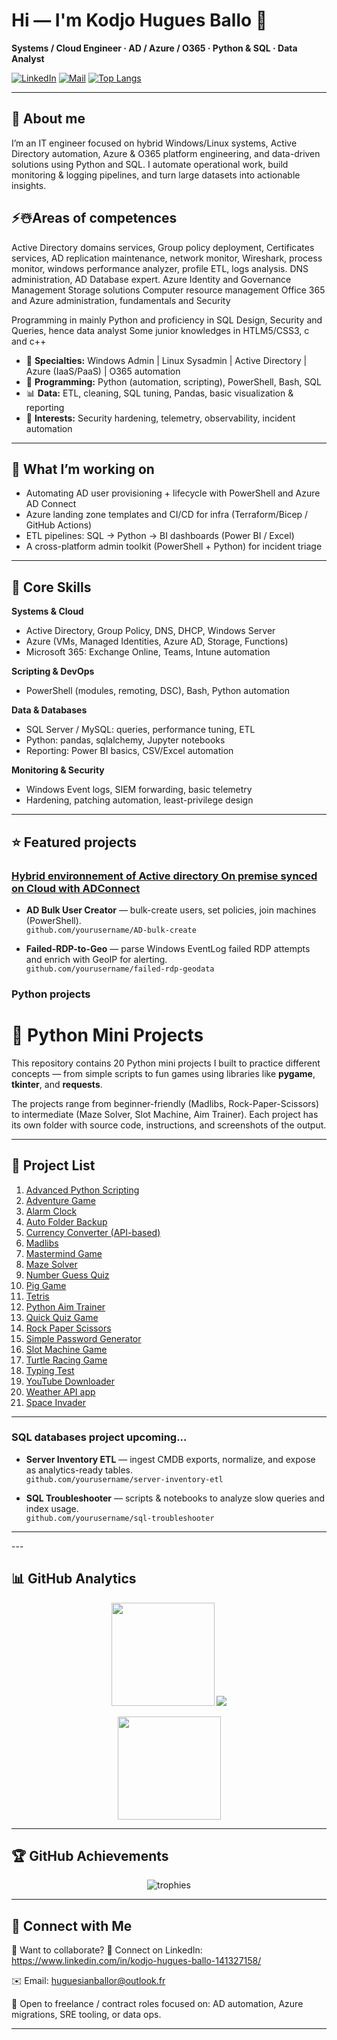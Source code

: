 # Hi — I'm **Kodjo Hugues Ballo** 👋  
**Systems / Cloud Engineer · AD / Azure / O365 · Python & SQL · Data Analyst**


[![LinkedIn](https://img.shields.io/badge/LinkedIn-connect-blue?logo=linkedin&style=flat-square)](https://www.linkedin.com/in/kodjo-hugues-ballo-141327158/)
[![Mail](https://img.shields.io/badge/email-huguesianballor@outlook.fr-important?style=flat-square)](mailto:huguesianballor@outlook.fr)
[![Top Langs](https://img.shields.io/github/languages/top/kodjoballo?style=flat-square)](https://github.com/kodjoballo)

---

## 🚀 About me
I’m an IT engineer focused on hybrid Windows/Linux systems, Active Directory automation, Azure & O365 platform engineering, and data-driven solutions using Python and SQL. I automate operational work, build monitoring & logging pipelines, and turn large datasets into actionable insights.

## ⚡☃️Areas of competences
Active Directory domains services, Group policy deployment, Certificates services, AD replication maintenance, network monitor, Wireshark, process monitor, windows performance analyzer, profile ETL, logs analysis. DNS administration, AD Database expert.
Azure Identity and Governance Management
Storage solutions Computer resource management
Office 365 and Azure administration, fundamentals and Security

Programming in mainly Python and proficiency in SQL Design, Security and Queries, hence data analyst
Some junior knowledges in HTLM5/CSS3, c and c++ 


- 🔧 **Specialties:** Windows Admin | Linux Sysadmin | Active Directory | Azure (IaaS/PaaS) | O365 automation  
- 🐍 **Programming:** Python (automation, scripting), PowerShell, Bash, SQL  
- 📊 **Data:** ETL, cleaning, SQL tuning, Pandas, basic visualization & reporting  
- 🔐 **Interests:** Security hardening, telemetry, observability, incident automation

---

## 🔭 What I’m working on
- Automating AD user provisioning + lifecycle with PowerShell and Azure AD Connect  
- Azure landing zone templates and CI/CD for infra (Terraform/Bicep / GitHub Actions)  
- ETL pipelines: SQL -> Python -> BI dashboards (Power BI / Excel)  
- A cross-platform admin toolkit (PowerShell + Python) for incident triage

---

## 🧰 Core Skills

**Systems & Cloud**
- Active Directory, Group Policy, DNS, DHCP, Windows Server
- Azure (VMs, Managed Identities, Azure AD, Storage, Functions)
- Microsoft 365: Exchange Online, Teams, Intune automation

**Scripting & DevOps**
- PowerShell (modules, remoting, DSC), Bash, Python automation
<!-- - Infrastructure-as-Code: Terraform / Bicep
- CI/CD: GitHub Actions, Azure DevOps -->

**Data & Databases**
- SQL Server / MySQL: queries, performance tuning, ETL
- Python: pandas, sqlalchemy, Jupyter notebooks
- Reporting: Power BI basics, CSV/Excel automation

**Monitoring & Security**
- Windows Event logs, SIEM forwarding, basic telemetry
- Hardening, patching automation, least-privilege design

---

## ⭐ Featured projects

### [Hybrid environnement of Active directory On premise synced on Cloud with ADConnect](https://github.com/kodjoballo/ActiveDirectory_HybridEnv/blob/main/README.md)
- **AD Bulk User Creator** — bulk-create users, set policies, join machines (PowerShell).  
  `github.com/yourusername/AD-bulk-create`  

- **Failed-RDP-to-Geo** — parse Windows EventLog failed RDP attempts and enrich with GeoIP for alerting.  
  `github.com/yourusername/failed-rdp-geodata`

### Python projects
# 🐍 Python Mini Projects

This repository contains 20 Python mini projects I built to practice different concepts — from simple scripts to fun games using libraries like **pygame**, **tkinter**, and **requests**.

The projects range from beginner-friendly (Madlibs, Rock-Paper-Scissors) to intermediate (Maze Solver, Slot Machine, Aim Trainer). Each project has its own folder with source code, instructions, and screenshots of the output.

---

## 📂 Project List

1. [Advanced Python Scripting](https://github.com/kodjoballo/Advanced_Python_Scripting/blob/main/aps_readme.md)
2. [Adventure Game](https://github.com/kodjoballo/Adventure_game/blob/main/README.md)
3. [Alarm Clock](https://github.com/kodjoballo/alarm_clock/blob/main/README.md)
4. [Auto Folder Backup](https://github.com/kodjoballo/auto_folder_backup/blob/main/README.md)
5. [Currency Converter (API-based)]()
6. [Madlibs](https://github.com/kodjoballo/Madlibs/blob/main/README.md)
7. [Mastermind Game](https://github.com/kodjoballo/mastermind/blob/main/README.md)
8. [Maze Solver](https://github.com/kodjoballo/Maze_solver/blob/main/README.md)
9. [Number Guess Quiz](https://github.com/kodjoballo/NumberGuessingGame/blob/main/README.md)
10. [Pig Game](https://github.com/kodjoballo/pig_game/blob/main/README.md)
11. [Tetris](https://github.com/kodjoballo/Tetris/blob/main/README.md)
12. [Python Aim Trainer](https://github.com/kodjoballo/python_aim_trainer/blob/main/README.md)
13. [Quick Quiz Game](https://github.com/kodjoballo/Quick_quizz_game/blob/main/README.md)
14. [Rock Paper Scissors](https://github.com/kodjoballo/Rock_paper_scissors/blob/main/README.md)
15. [Simple Password Generator](https://github.com/kodjoballo/password_generator/blob/main/README.md)
16. [Slot Machine Game](https://github.com/kodjoballo/Slot_machine/blob/main/README.md)
17. [Turtle Racing Game](https://github.com/kodjoballo/Turtle_racing/blob/main/README.md)
18. [Typing Test](https://github.com/kodjoballo/Typing_test_program/blob/main/README.md)
19. [YouTube Downloader](https://github.com/kodjoballo/youtube_downloader/blob/main/README.md)
20. [Weather API app]()
21. [Space Invader](https://github.com/kodjoballo/Space_invador/blob/main/README.md)

---





### SQL databases project upcoming...
 - **Server Inventory ETL** — ingest CMDB exports, normalize, and expose as analytics-ready tables.  
  `github.com/yourusername/server-inventory-etl`

- **SQL Troubleshooter** — scripts & notebooks to analyze slow queries and index usage.  
  `github.com/yourusername/sql-troubleshooter`

  

---
<!--
## 📦 Examples of quick snippets
**PowerShell — create an AD user**
<p>
```powershell
New-ADUser -Name "Jane Doe" -GivenName "Jane" -Surname "Doe" `
 -SamAccountName "jdoe" -UserPrincipalName "jdoe@domain.local" `
 -Path "OU=Employees,DC=domain,DC=local" -AccountPassword (ConvertTo-SecureString "P@ssw0rd!" -AsPlainText -Force) `
 -Enabled $true
 /-->

</p>
---

## 📊 GitHub Analytics

<p align="center">
<img src="https://github-readme-stats.vercel.app/api?username=yourusername&show_icons=true&theme=tokyonight&count_private=true" height="165">
<img src="https://github-readme-stats.vercel.app/api/top-langs/?username=yourusername&layout=compact&theme=tokyonight">
</p>

<p align="center">
<img src="https://github-readme-streak-stats.herokuapp.com/?user=yourusername&theme=tokyonight" height="165">
</p>

---

## 🏆 GitHub Achievements
<p align="center">
<img src="https://github-profile-trophy.vercel.app/?username=yourusername&theme=tokyonight&no-frame=true&row=1&column=6" alt="trophies"/>
</p>

---

## 🤝 Connect with Me


💬 Want to collaborate?
🔗 Connect on LinkedIn: https://www.linkedin.com/in/kodjo-hugues-ballo-141327158/

✉️ Email: huguesianballor@outlook.fr

🧩 Open to freelance / contract roles focused on: AD automation, Azure migrations, SRE tooling, or data ops.

---









